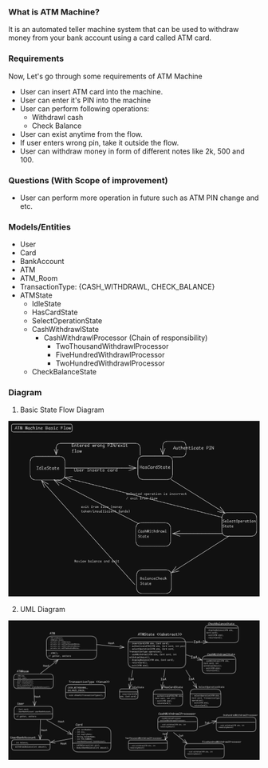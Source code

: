 ### What is ATM Machine?
It is an automated teller machine system that can be used to withdraw money from your bank account using a card called ATM card.

### Requirements
Now, Let's go through some requirements of ATM Machine
* User can insert ATM card into the machine.
* User can enter it's PIN into the machine
* User can perform following operations:
    * Withdrawl cash
    * Check Balance
* User can exist anytime from the flow.
* If user enters wrong pin, take it outside the flow.
* User can withdraw money in form of different notes like 2k, 500 and 100.

### Questions (With Scope of improvement)
* User can perform more operation in future such as ATM PIN change and etc.

### Models/Entities
* User
* Card
* BankAccount
* ATM
* ATM_Room
* TransactionType: {CASH_WITHDRAWL, CHECK_BALANCE}
* ATMState
    * IdleState
    * HasCardState
    * SelectOperationState
    * CashWithdrawlState
        * CashWithdrawlProcessor (Chain of responsibility)
            * TwoThousandWithdrawlProcessor
            * FiveHundredWithdrawlProcessor
            * TwoHundredWithdrawlProcessor
    * CheckBalanceState

### Diagram
1. Basic State Flow Diagram

![Basic Flow](./ATM_MachineStateFlow.png)

2. UML Diagram

![UML Diagram](./ATM_MachineUMLDiagram.png)

